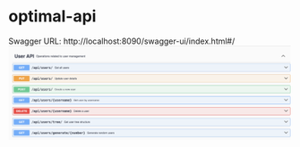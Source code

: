 # optimal-api

Swagger URL: http://localhost:8090/swagger-ui/index.html#/
![Project Logo](images/swagger.png)
